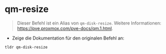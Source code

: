 # qm-resize

> Dieser Befehl ist ein Alias von `qm-disk-resize`.
> Weitere Informationen: <https://pve.proxmox.com/pve-docs/qm.1.html>.

- Zeige die Dokumentation für den originalen Befehl an:

`tldr qm-disk-resize`
